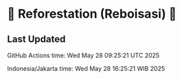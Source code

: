 
# 🌳 Reforestation (Reboisasi) 🌲

## Last Updated

GitHub Actions time: Wed May 28 09:25:21 UTC 2025

Indonesia/Jakarta time: Wed May 28 16:25:21 WIB 2025
